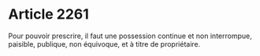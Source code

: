 # Article 2261

Pour pouvoir prescrire, il faut une possession continue et non interrompue, paisible, publique, non équivoque, et à titre de propriétaire.
